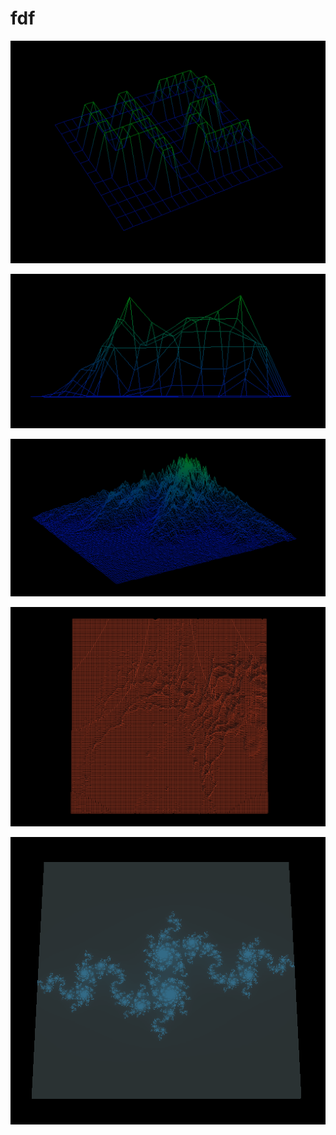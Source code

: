 # fdf

![](images/42-fdf.png)

![](images/el-col-fdf.png)

![](images/t2-fdf.png)

![](images/mars-fdf.png)

![](images/julia-fdf.png)
